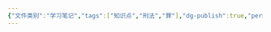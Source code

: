 ```yaml
---
{"文件类别":"学习笔记","tags":["知识点","刑法","罪"],"dg-publish":true,"permalink":"/学习笔记studyup/刑总/渎职罪和军人违反职责罪/","dgPassFrontmatter":true,"created":"2024-10-31T22:59:16.006+08:00","updated":"2024-10-31T23:00:40.338+08:00"}
---
```


